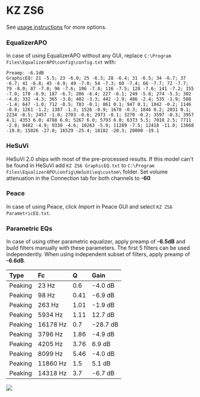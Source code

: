 # KZ ZS6
See [usage instructions](https://github.com/jaakkopasanen/AutoEq#usage) for more options.

### EqualizerAPO
In case of using EqualizerAPO without any GUI, replace `C:\Program Files\EqualizerAPO\config\config.txt`
with:
```
Preamp: -6.1dB
GraphicEQ: 21 -5.5; 23 -6.0; 25 -6.3; 28 -6.4; 31 -6.5; 34 -6.7; 37 -6.7; 41 -6.8; 45 -6.9; 49 -7.0; 54 -7.3; 60 -7.4; 66 -7.7; 72 -7.7; 79 -8.0; 87 -7.8; 96 -7.6; 106 -7.8; 116 -7.5; 128 -7.6; 141 -7.2; 155 -7.0; 170 -6.9; 187 -6.7; 206 -6.4; 227 -6.1; 249 -5.8; 274 -5.3; 302 -4.8; 332 -4.3; 365 -3.8; 402 -3.3; 442 -2.9; 486 -2.4; 535 -1.9; 588 -1.4; 647 -1.0; 712 -0.5; 783 -0.1; 861 0.1; 947 0.1; 1042 -0.2; 1146 -0.8; 1261 -1.2; 1387 -1.3; 1526 -0.9; 1678 -0.3; 1846 0.2; 2031 0.1; 2234 -0.5; 2457 -1.0; 2703 -0.6; 2973 -0.1; 3270 -0.2; 3597 -0.3; 3957 4.1; 4353 6.0; 4788 6.0; 5267 6.0; 5793 6.0; 6373 5.5; 7010 2.5; 7711 -2.8; 8482 -4.9; 9330 -4.6; 10263 -5.9; 11289 -7.5; 12418 -11.0; 13660 -19.8; 15026 -27.0; 16529 -25.4; 18182 -20.3; 20000 -19.1
```

### HeSuVi
HeSuVi 2.0 ships with most of the pre-processed results. If this model can't be found in HeSuVi add
`KZ ZS6 GraphicEQ.txt` to `C:\Program Files\EqualizerAPO\config\HeSuVi\eq\custom\` folder.
Set volume attenuation in the Connection tab for both channels to **-60**

### Peace
In case of using Peace, click *Import* in Peace GUI and select `KZ ZS6 ParametricEQ.txt`.

### Parametric EQs
In case of using other parametric equalizer, apply preamp of **-6.5dB** and build filters manually
with these parameters. The first 5 filters can be used independently.
When using independent subset of filters, apply preamp of **-6.6dB**.

| Type    | Fc       |    Q | Gain     |
|:--------|:---------|:-----|:---------|
| Peaking | 23 Hz    | 0.6  | -4.0 dB  |
| Peaking | 98 Hz    | 0.41 | -6.9 dB  |
| Peaking | 263 Hz   | 1.01 | -1.9 dB  |
| Peaking | 5934 Hz  | 1.11 | 12.7 dB  |
| Peaking | 16178 Hz | 0.7  | -28.7 dB |
| Peaking | 3796 Hz  | 1.86 | -4.9 dB  |
| Peaking | 4205 Hz  | 3.76 | 6.9 dB   |
| Peaking | 8099 Hz  | 5.46 | -4.0 dB  |
| Peaking | 11860 Hz | 1.5  | 5.1 dB   |
| Peaking | 14318 Hz | 3.7  | -6.7 dB  |

![](https://raw.githubusercontent.com/jaakkopasanen/AutoEq/master/results/oratory1990/harman_in-ear_2017-1/KZ%20ZS6/KZ%20ZS6.png)